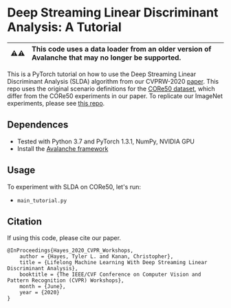 Deep Streaming Linear Discriminant Analysis: A Tutorial
=====================================
:warning::warning: | This code uses a data loader from an older version of Avalanche that may no longer be supported.
:---: | :---

This is a PyTorch tutorial on how to use the Deep Streaming Linear Discriminant Analysis (SLDA) algorithm from our CVPRW-2020 [paper](https://arxiv.org/abs/1909.01520).
This repo uses the original scenario definitions for the [CORe50 dataset](https://vlomonaco.github.io/core50/), which differ from the CORe50 experiments in our paper.
To replicate our ImageNet experiments, please see [this repo](https://github.com/tyler-hayes/Deep_SLDA).

## Dependences 
- Tested with Python 3.7 and PyTorch 1.3.1, NumPy, NVIDIA GPU
- Install the [Avalanche framework](https://github.com/ContinualAI/avalanche)
  
## Usage
To experiment with SLDA on CORe50, let's run:
- `main_tutorial.py`

## Citation
If using this code, please cite our paper.
```
@InProceedings{Hayes_2020_CVPR_Workshops,
    author = {Hayes, Tyler L. and Kanan, Christopher},
    title = {Lifelong Machine Learning With Deep Streaming Linear Discriminant Analysis},
    booktitle = {The IEEE/CVF Conference on Computer Vision and Pattern Recognition (CVPR) Workshops},
    month = {June},
    year = {2020}
}
